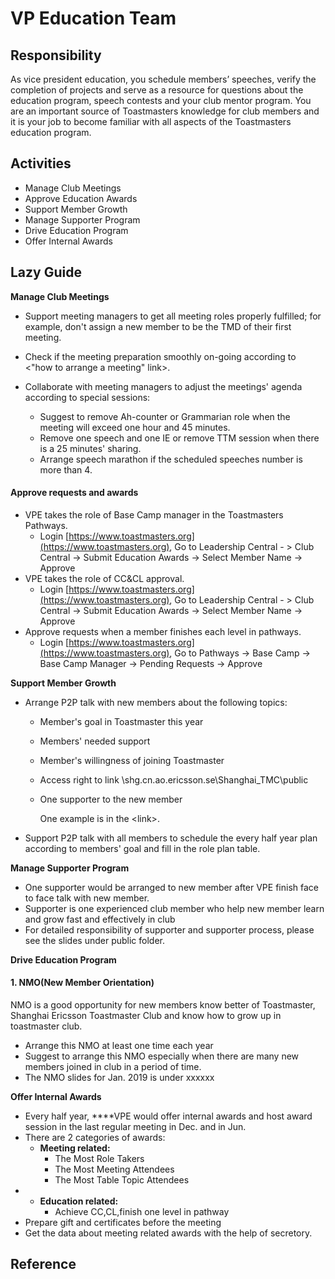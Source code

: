 # VP Education Team

## Responsibility 

As vice president education, you schedule members’ speeches, verify the completion of projects and serve as a resource for questions about the education program, speech contests and your club mentor program. You are an important source of Toastmasters knowledge for club members and it is your job to become familiar with all aspects of the Toastmasters education program.

## Activities

* Manage Club Meetings
* Approve Education Awards
* Support Member Growth
* Manage Supporter Program
* Drive Education Program
* Offer Internal Awards

## Lazy Guide 

**Manage Club Meetings**

* Support meeting managers to get all meeting roles properly fulfilled; for example, don't assign a new member to be the TMD of their first meeting.
* Check if the meeting preparation smoothly on-going according to &lt;"how to arrange a meeting" link&gt;.
* Collaborate with meeting managers to adjust the meetings' agenda according to special sessions:

  * Suggest to remove Ah-counter or Grammarian role when the meeting will exceed one hour and 45 minutes.
  * Remove one speech and one IE or remove TTM session  when there is a 25 minutes' sharing.
  * Arrange speech marathon if the scheduled speeches number is more than 4.

#### Approve requests and awards

* VPE takes the role of Base Camp manager in the Toastmasters Pathways. 
  * Login [https://www.toastmasters.org](https://www.toastmasters.org), Go to Leadership Central -    &gt; Club Central -&gt; Submit Education Awards -&gt; Select Member Name -&gt; Approve
* VPE takes the role of CC&CL approval. 
  * Login [https://www.toastmasters.org](https://www.toastmasters.org), Go to Leadership Central -    &gt; Club Central -&gt; Submit Education Awards -&gt; Select Member Name -&gt; Approve
* Approve requests when a member finishes each level in pathways.
  * Login [https://www.toastmasters.org](https://www.toastmasters.org), Go to Pathways -&gt; Base Camp -&gt; Base Camp Manager -&gt; Pending Requests -&gt; Approve

**Support Member Growth**

* Arrange P2P talk with new members about the following topics:

  * Member's goal in Toastmaster this year
  * Members' needed support
  * Member's willingness of joining Toastmaster
  * Access right to link \shg.cn.ao.ericsson.se\Shanghai\_TMC\public
  * One supporter to the new member

      One example is in the &lt;link&gt;.

* Support P2P talk with all members to schedule the every half year plan according to members' goal and fill in the role plan table.

**Manage Supporter Program**

* One supporter would be arranged to new member after VPE finish face to face talk with new member.
* Supporter is one experienced club member who help new member learn and grow fast and effectively in club
* For detailed responsibility of supporter and supporter process, please see the slides under public folder.

**Drive Education Program**

#### **1. NMO\(New Member Orientation\)**

NMO is a good opportunity for new members know better of Toastmaster, Shanghai Ericsson Toastmaster Club and know how to grow up in toastmaster club.

* Arrange this NMO at least one time each year
* Suggest to arrange this NMO especially when there are many new members joined in club in a period of time.
* The NMO slides for Jan. 2019 is under xxxxxx

**Offer Internal Awards**

* Every half year, ****VPE would offer internal awards and host award session in the last regular meeting in Dec. and in Jun.
* There are 2 categories of awards:
  * **Meeting related:**
    * The Most Role Takers 
    * The Most Meeting Attendees 
    * The Most Table Topic Attendees
* * **Education related:** 
    * Achieve CC,CL,finish one level in pathway
* Prepare gift and certificates before the meeting
* Get the data about meeting related awards with the help of secretory.

## Reference

